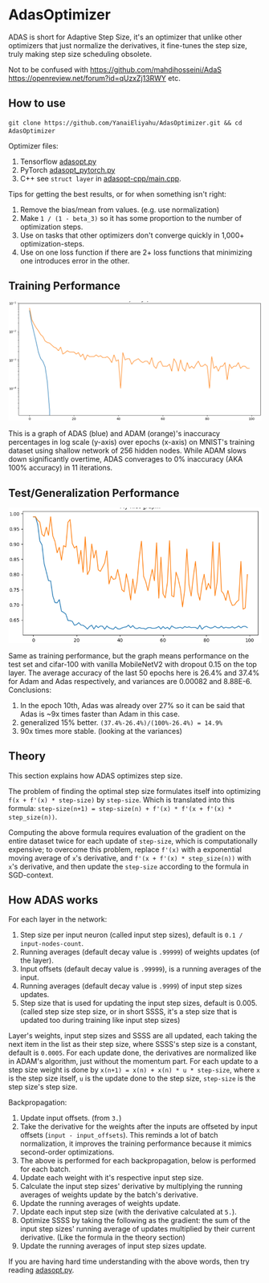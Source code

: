 # AdasOptimizer
ADAS is short for Adaptive Step Size, it's an optimizer that unlike other optimizers that just normalize the derivatives, it fine-tunes the step size, truly making step size scheduling obsolete.

Not to be confused with https://github.com/mahdihosseini/AdaS https://openreview.net/forum?id=qUzxZj13RWY etc.

## How to use

```shell
git clone https://github.com/YanaiEliyahu/AdasOptimizer.git && cd AdasOptimizer
```

Optimizer files:
1. Tensorflow [adasopt.py](adasopt.py)
2. PyTorch [adasopt_pytorch.py](adasopt_pytorch.py)
3. C++ see `struct layer` in [adasopt-cpp/main.cpp](adasopt-cpp/main.cpp).

Tips for getting the best results, or for when something isn't right:
1. Remove the bias/mean from values. (e.g. use normalization)
2. Make `1 / (1 - beta_3)` so it has some proportion to the number of optimization steps.
3. Use on tasks that other optimizers don't converge quickly in 1,000+ optimization-steps.
4. Use on one loss function if there are 2+ loss functions that minimizing one introduces error in the other.

## Training Performance

![ADAS vs ADAM](/misc/mnist-dense-net/adas_vs_adam.png)

This is a graph of ADAS (blue) and ADAM (orange)'s inaccuracy percentages in log scale (y-axis) over epochs (x-axis) on MNIST's training dataset using shallow network of 256 hidden nodes.
While ADAM slows down significantly overtime, ADAS converages to 0% inaccuracy (AKA 100% accuracy) in 11 iterations.

## Test/Generalization Performance

![ADAS vs ADAM](/misc/cifar-100-mobilenetv2/adam_vs_adas_cifar100_mobilenetv2-3.png)

Same as training performance, but the graph means performance on the test set and cifar-100 with vanilla MobileNetV2 with dropout 0.15 on the top layer. The average accuracy of the last 50 epochs here is 26.4% and 37.4% for Adam and Adas respectively, and variances are 0.00082 and 8.88E-6. Conclusions:
1. In the epoch 10th, Adas was already over 27% so it can be said that Adas is ~9x times faster than Adam in this case.
2. generalized 15% better. `(37.4%-26.4%)/(100%-26.4%) = 14.9%`
3. 90x times more stable. (looking at the variances)

## Theory

This section explains how ADAS optimizes step size.

The problem of finding the optimal step size formulates itself into optimizing `f(x + f'(x) * step-size)` by `step-size`.
Which is translated into this formula: `step-size(n+1) = step-size(n) + f'(x) * f'(x + f'(x) * step_size(n))`.

Computing the above formula requires evaluation of the gradient on the entire dataset twice for each update of `step-size`, which is computationally expensive;
to overcome this problem, replace `f'(x)` with a exponential moving average of `x`'s derivative, and `f'(x + f'(x) * step_size(n))` with `x`'s derivative, and then update the `step-size` according to the formula in SGD-context.

## How ADAS works

For each layer in the network:
1. Step size per input neuron (called input step sizes), default is `0.1 / input-nodes-count`.
2. Running averages (default decay value is `.99999`) of weights updates (of the layer).
3. Input offsets (default decay value is `.99999`), is a running averages of the input.
4. Running averages (default decay value is `.9999`) of input step sizes updates.
5. Step size that is used for updating the input step sizes, default is 0.005. (called step size step size, or in short SSSS, it's a step size that is updated too during training like input step sizes)

Layer's weights, input step sizes and SSSS are all updated, each taking the next item in the list as their step size, where SSSS's step size is a constant, default is `0.0005`.
For each update done, the derivatives are normalized like in ADAM's algorithm, just without the momentum part.
For each update to a step size weight is done by `x(n+1) = x(n) + x(n) * u * step-size`, where `x` is the step size itself, `u` is the update done to the step size, `step-size` is the step size's step size.



Backpropagation:
1. Update input offsets. (from `3.`)
2. Take the derivative for the weights after the inputs are offseted by input offsets (`input - input_offsets`). This reminds a lot of batch normalization, it improves the training performance because it mimics second-order optimizations.
3. The above is performed for each backpropagation, below is performed for each batch.
4. Update each weight with it's respective input step size.
5. Calculate the input step sizes' derivative by multiplying the running averages of weights update by the batch's derivative.
6. Update the running averages of weights update.
7. Update each input step size (with the derivative calculated at `5.`).
8. Optimize SSSS by taking the following as the gradient: the sum of the input step sizes' running average of updates multiplied by their current derivative. (Like the formula in the theory section)
9. Update the running averages of input step sizes update.

If you are having hard time understanding with the above words, then try reading [adasopt.py](adasopt.py).
